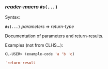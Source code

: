 ### <em>reader-macro</em> <strong>`#s(...)`</strong>

Syntax:

<strong>`#s(...)`</strong> <em>parameters</em> => <em>return-type</em>

Documentation of parameters and return-results.

Examples (not from CLHS...):

```lisp
CL-USER> (example-code 'a 'b 'c)

'return-result
```
